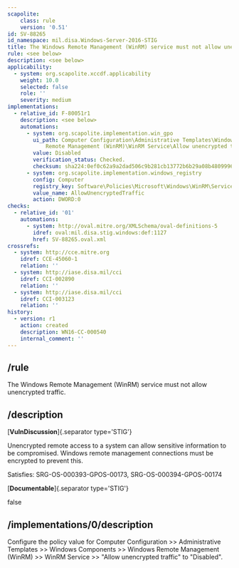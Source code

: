```yaml
---
scapolite:
    class: rule
    version: '0.51'
id: SV-88265
id_namespace: mil.disa.Windows-Server-2016-STIG
title: The Windows Remote Management (WinRM) service must not allow unencrypted traffic.
rule: <see below>
description: <see below>
applicability:
  - system: org.scapolite.xccdf.applicability
    weight: 10.0
    selected: false
    role: ''
    severity: medium
implementations:
  - relative_id: F-80051r1
    description: <see below>
    automations:
      - system: org.scapolite.implementation.win_gpo
        ui_path: Computer Configuration\Administrative Templates\Windows Components\Windows
            Remote Management (WinRM)\WinRM Service\Allow unencrypted traffic
        value: Disabled
        verification_status: Checked.
        checksum: sha224:0ef0c62a9a2dad506c9b281cb13772b6b29a08b48099960f17bbcef9
      - system: org.scapolite.implementation.windows_registry
        config: Computer
        registry_key: Software\Policies\Microsoft\Windows\WinRM\Service
        value_name: AllowUnencryptedTraffic
        action: DWORD:0
checks:
  - relative_id: '01'
    automations:
      - system: http://oval.mitre.org/XMLSchema/oval-definitions-5
        idref: oval:mil.disa.stig.windows:def:1127
        href: SV-88265.oval.xml
crossrefs:
  - system: http://cce.mitre.org
    idref: CCE-45060-1
    relation: ''
  - system: http://iase.disa.mil/cci
    idref: CCI-002890
    relation: ''
  - system: http://iase.disa.mil/cci
    idref: CCI-003123
    relation: ''
history:
  - version: r1
    action: created
    description: WN16-CC-000540
    internal_comment: ''
---
```



## /rule

The Windows Remote Management (WinRM) service must not allow unencrypted traffic.

## /description

[**VulnDiscussion**]{.separator type='STIG'}

Unencrypted remote access to a system can allow sensitive information to be compromised. Windows remote management connections must be encrypted to prevent this.

Satisfies: SRG-OS-000393-GPOS-00173, SRG-OS-000394-GPOS-00174

[**Documentable**]{.separator type='STIG'}

false

## /implementations/0/description

Configure the policy value for Computer Configuration >> Administrative Templates >> Windows Components >> Windows Remote Management (WinRM) >> WinRM Service >> "Allow unencrypted traffic" to "Disabled".
